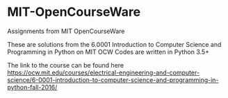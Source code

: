 # MIT-OpenCourseWare
Assignments from MIT OpenCourseWare

These are solutions from the 6.0001 Introduction to Computer Science and Programming in Python on MIT OCW
Codes are written in Python 3.5+

The link to the course can be found here https://ocw.mit.edu/courses/electrical-engineering-and-computer-science/6-0001-introduction-to-computer-science-and-programming-in-python-fall-2016/
